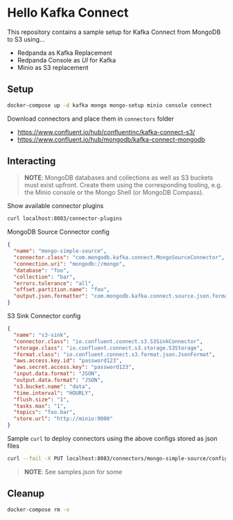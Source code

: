 # Hello Kafka Connect

This repository contains a sample setup for Kafka Connect from MongoDB to S3 using...

- Redpanda as Kafka Replacement
- Redpanda Console as _UI_ for Kafka
- Minio as S3 replacement

## Setup

```bash
docker-compose up -d kafka mongo mongo-setup minio console connect
```

Download connectors and place them in `connectors` folder

- https://www.confluent.io/hub/confluentinc/kafka-connect-s3/
- https://www.confluent.io/hub/mongodb/kafka-connect-mongodb

## Interacting

> **NOTE**: MongoDB databases and collections as well as S3 buckets must exist upfront. Create them using the corresponding tooling, e.g. the Minio console or the Mongo Shell (or MongoDB Compass).

Show available connector plugins

```bash
curl localhost:8083/connector-plugins
```

MongoDB Source Connector config

```json
{
  "name": "mongo-simple-source",
  "connector.class": "com.mongodb.kafka.connect.MongoSourceConnector",
  "connection.uri": "mongodb://mongo",
  "database": "foo",
  "collection": "bar",
  "errors.tolerance": "all",
  "offset.partition.name": "foo",
  "output.json.formatter": "com.mongodb.kafka.connect.source.json.formatter.SimplifiedJson"
}
```

S3 Sink Connector config

```json
{
  "name": "s3-sink",
  "connector.class": "io.confluent.connect.s3.S3SinkConnector",
  "storage.class": "io.confluent.connect.s3.storage.S3Storage",
  "format.class": "io.confluent.connect.s3.format.json.JsonFormat",
  "aws.access.key.id": "password123",
  "aws.secret.access.key": "password123",
  "input.data.format": "JSON",
  "output.data.format": "JSON",
  "s3.bucket.name": "data",
  "time.interval": "HOURLY",
  "flush.size": "1",
  "tasks.max": "1",
  "topics": "foo.bar",
  "store.url": "http://minio:9000"
}
```

Sample `curl` to deploy connectors using the above configs stored as json files

```bash
curl --fail -X PUT localhost:8083/connectors/mongo-simple-source/config -H "Content-Type: application/json" --data-binary "@connector-configs/mongo-source.json"
```

> **NOTE**: See samples.json for some 

## Cleanup

```bash
docker-compose rm -v
```

